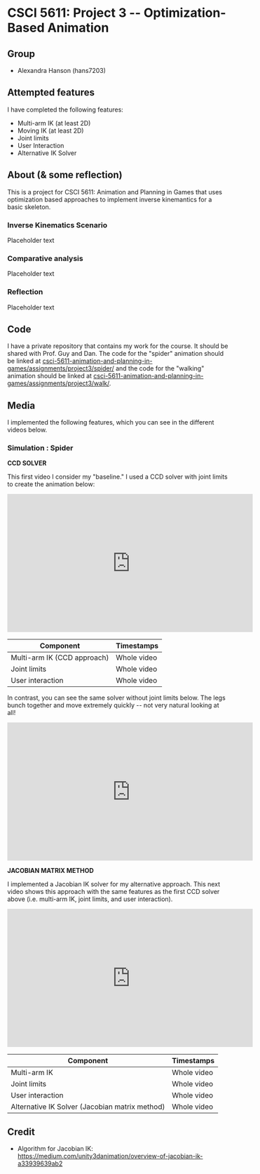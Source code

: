 # CSCI 5611: Project 3 -- Optimization-Based Animation

## Group

* Alexandra Hanson (hans7203)

## Attempted features

I have completed the following features:

* Multi-arm IK (at least 2D)
* Moving IK (at least 2D)
* Joint limits
* User Interaction
* Alternative IK Solver

## About (& some reflection)

This is a project for CSCI 5611: Animation and Planning in Games that uses 
optimization based approaches to implement inverse kinemantics for a basic
skeleton.

### Inverse Kinematics Scenario

Placeholder text 

### Comparative analysis

Placeholder text

### Reflection

Placeholder text

## Code

I have a private repository that contains my work for the course. It should be 
shared with Prof. Guy and Dan. The code for the "spider" animation should be
linked at 
[csci-5611-animation-and-planning-in-games/assignments/project3/spider/](https://github.com/alexandra-hanson/csci-5611-animation-and-planning-in-games/tree/main/assignments/project3/spider)
and the code for the "walking" animation should be linked at
[csci-5611-animation-and-planning-in-games/assignments/project3/walk/](https://github.com/alexandra-hanson/csci-5611-animation-and-planning-in-games/tree/main/assignments/project3/walk).

## Media

I implemented the following features, which you can see in the different videos 
below.

### Simulation : Spider

**CCD SOLVER**

This first video I consider my "baseline." I used a CCD solver with joint limits
to create the animation below:

<iframe width="560" height="315" src="https://www.youtube.com/embed/uQrM6lJb8wY" title="YouTube video player" frameborder="0" allow="accelerometer; autoplay; clipboard-write; encrypted-media; gyroscope; picture-in-picture" allowfullscreen></iframe>

| **Component**      | **Timestamps** |
| ----------- | ----------- |
| Multi-arm IK (CCD approach) | Whole video |
| Joint limits | Whole video |
| User interaction | Whole video |

In contrast, you can see the same solver without joint limits below. The legs
bunch together and move extremely quickly -- not very natural looking at all!

<iframe width="560" height="315" src="https://www.youtube.com/embed/cGfC8nlMPw0" title="YouTube video player" frameborder="0" allow="accelerometer; autoplay; clipboard-write; encrypted-media; gyroscope; picture-in-picture" allowfullscreen></iframe>

**JACOBIAN MATRIX METHOD**

I implemented a Jacobian IK solver for my alternative approach. This next video
shows this approach with the same features as the first CCD solver above (i.e.
multi-arm IK, joint limits, and user interaction).

<iframe width="560" height="315" src="https://www.youtube.com/embed/07DZA5a7B90" title="YouTube video player" frameborder="0" allow="accelerometer; autoplay; clipboard-write; encrypted-media; gyroscope; picture-in-picture" allowfullscreen></iframe>

| **Component**      | **Timestamps** |
| ----------- | ----------- |
| Multi-arm IK | Whole video |
| Joint limits | Whole video |
| User interaction | Whole video |
| Alternative IK Solver (Jacobian matrix method) | Whole video |

## Credit

* Algorithm for Jacobian IK: https://medium.com/unity3danimation/overview-of-jacobian-ik-a33939639ab2